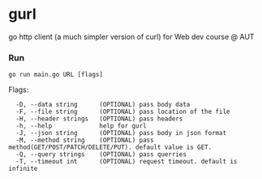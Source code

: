 # gurl
go http client (a much simpler version of curl) for Web dev course @ AUT
### Run
```
go run main.go URL [flags]
```
Flags:
```
  -D, --data string      (OPTIONAL) pass body data
  -F, --file string      (OPTIONAL) pass location of the file
  -H, --header strings   (OPTIONAL) pass headers
  -h, --help             help for gurl
  -J, --json string      (OPTIONAL) pass body in json format
  -M, --method string    (OPTIONAL) pass method(GET/POST/PATCH/DELETE/PUT). default value is GET. 
  -Q, --query strings    (OPTIONAL) pass querries
  -T, --timeout int      (OPTIONAL) request timeout. default is infinite
  ```
